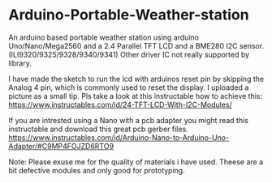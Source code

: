 # Arduino-Portable-Weather-station
An arduino based portable weather station using arduino Uno/Nano/Mega2560 and a 2.4 Parallel TFT LCD and a BME280 I2C sensor.
(ILI9320/9325/9328/9340/9341) Other driver IC not really supported by library.

I have made the sketch to run the lcd with arduinos reset pin by skipping the Analog 4 pin, which is commonly used to reset the display.
I uploaded a picture as a small tip.
Pls take a look at this instructable how to achieve this: 
https://www.instructables.com/id/24-TFT-LCD-With-I2C-Modules/

If you are intrested using a Nano with a pcb adapter you might read this instructable and download this great pcb gerber files.
https://www.instructables.com/id/Arduino-Nano-to-Arduino-Uno-Adapter/#C9MP4FOJZD6RTO9

Note: Please exuse me for the quality of materials i have used. Theese are a bit defective modules and only good for prototyping.
